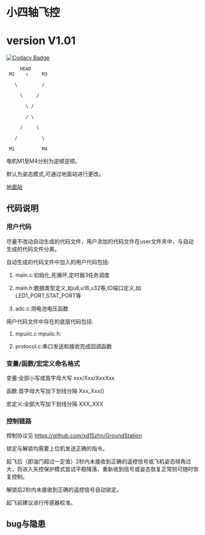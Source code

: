 # 小四轴飞控

version V1.01
=======

[![Codacy Badge](https://api.codacy.com/project/badge/Grade/9380144ef91447e3a5b0288f9083182a)](https://app.codacy.com/gh/uav-operation-system/Drone_Master_ADRC?utm_source=github.com&utm_medium=referral&utm_content=uav-operation-system/Drone_Master_ADRC&utm_campaign=Badge_Grade_Dashboard)

         HEAD
	 M2    ↑     M3

	   \         /

	     \     /

	       \ /

	       / \

	     /     \

	   /         \

	 M1          M4

电机M1至M4分别为逆顺逆顺。

默认为姿态模式,可通过地面站进行更改。

[地面站](https://github.com/xd15zhn/GroundStation/blob/master/GroundStation/bin/Release/GroundStation.exe)

## 代码说明

### 用户代码
尽量不改动自动生成的代码文件，用户添加的代码文件在user文件夹中，与自动生成的代码文件分离。

自动生成的代码文件中加入的用户代码包括:

1. main.c:初始化,死循环,定时器3任务调度

2. main.h:数据类型定义,如u8,u16,u32等;IO端口定义,如LED1_PORT,STAT_PORT等

3. adc.c:测电池电压函数

用户代码文件中存在的底层代码包括:

1. mpuiic.c mpuiic.h:

2. protocol.c:串口发送和接收完成回调函数

### 变量/函数/宏定义命名格式
变量:全部小写或首字母大写 xxx/Xxx/XxxXxx

函数:首字母大写加下划线分隔 Xxx_Xxx()

宏定义:全部大写加下划线分隔 XXX_XXX

### 控制链路
控制协议见 https://github.com/xd15zhn/GroundStation

锁定与解锁均需要上位机发送正确的指令。

起飞后（即油门超过一定值）2秒内未接收到正确的遥控信号或飞机姿态倾角过大，将进入失控保护模式尝试平稳降落，重新收到信号或姿态恢复正常则可随时恢复控制。

解锁后2秒内未接收到正确的遥控信号自动锁定。

起飞前建议进行传感器校准。

## bug与隐患
